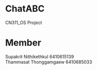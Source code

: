 # ChatABC
CN311_OS Project

# Member
Supakrit Nithikethkul 6410615139  
Thammasat Thonggamgaew 6410685033
